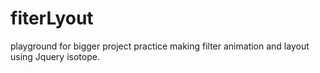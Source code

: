 # fiterLyout
playground for bigger project practice making filter animation and layout using Jquery isotope.
